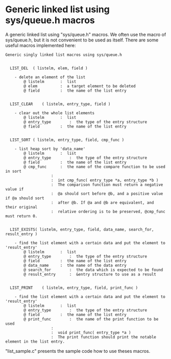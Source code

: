 Generic linked list using sys/queue.h macros
===================

A generic linked list using "sys/queue.h" macros.
We often use the macro of sys/queue.h, but it is not convenient to be used as itself. 
There are some useful macros implemented here:


	Generic singly linked list macros using sys/queue.h
	
			
	  LIST_DEL	( listelm, elem, field )
		
		- delete an element of the list 		
			@ listelm		:  list
			@ elem			:  a target element to be deleted
			@ field			:  the name of the list entry
			
			
	  LIST_CLEAR	( listelm, entry_type, field )
			
		- clear out the whole list elements
			@ listelm		:  list
			@ entry_type		:  the type of the entry structure
			@ field			:  the name of the list entry
			
			
	  LIST_SORT	( listelm, entry_type, field, cmp_func )
			
		- list heap sort by 'data_name'
			@ listelm		:  list
			@ entry_type		:  the type of the entry structure
			@ field			:  the name of the list entry
			@ cmp_func		:  the name of the compare function to be used in sort
						: 		
						:  int cmp_func( entry_type *a, entry_type *b )
						:  The comparison function must return a negative value if
						:  @a should sort before @b, and a positive value if @a should sort
						:  after @b. If @a and @b are equivalent, and their original
						:  relative ordering is to be preserved, @cmp_func must return 0.
			
			
	  LIST_EXISTS( listelm, entry_type, field, data_name, search_for, result_entry )
			
		- find the list element with a certain data and put the element to 'result_entry'
			@ listelm		:  list
			@ entry_type		:  the type of the entry structure
			@ field			:  the name of the list entry
			@ data_name		:  the name of the data entry
			@ search_for		:  the data which is expected to be found
			@ result_entry		:  &entry structure to use as a result
			
			
	  LIST_PRINT	( listelm, entry_type, field, print_func )
			
		- find the list element with a certain data and put the element to 'result_entry'
			@ listelm		:  list
			@ entry_type		:  the type of the entry structure
			@ field			:  the name of the list entry
			@ print_func		:  the name of the print function to be used 
						: 		
						:  void print_func( entry_type *a )
						:  The print function should print the notable element in the list entry.
			

"list_sample.c" presents the sample code how to use theses macros. 
